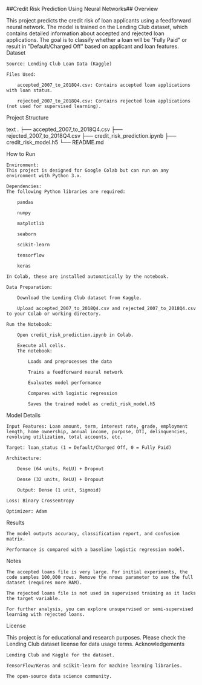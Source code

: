 ##Credit Risk Prediction Using Neural Networks##
Overview

This project predicts the credit risk of loan applicants using a feedforward neural network. The model is trained on the Lending Club dataset, which contains detailed information about accepted and rejected loan applications. The goal is to classify whether a loan will be "Fully Paid" or result in "Default/Charged Off" based on applicant and loan features.
Dataset

    Source: Lending Club Loan Data (Kaggle)

    Files Used:

        accepted_2007_to_2018Q4.csv: Contains accepted loan applications with loan status.

        rejected_2007_to_2018Q4.csv: Contains rejected loan applications (not used for supervised learning).

Project Structure

text
.
├── accepted_2007_to_2018Q4.csv
├── rejected_2007_to_2018Q4.csv
├── credit_risk_prediction.ipynb
├── credit_risk_model.h5
└── README.md

How to Run

    Environment:
    This project is designed for Google Colab but can run on any environment with Python 3.x.

    Dependencies:
    The following Python libraries are required:

        pandas

        numpy

        matplotlib

        seaborn

        scikit-learn

        tensorflow

        keras

    In Colab, these are installed automatically by the notebook.

    Data Preparation:

        Download the Lending Club dataset from Kaggle.

        Upload accepted_2007_to_2018Q4.csv and rejected_2007_to_2018Q4.csv to your Colab or working directory.

    Run the Notebook:

        Open credit_risk_prediction.ipynb in Colab.

        Execute all cells.
        The notebook:

            Loads and preprocesses the data

            Trains a feedforward neural network

            Evaluates model performance

            Compares with logistic regression

            Saves the trained model as credit_risk_model.h5

Model Details

    Input Features: Loan amount, term, interest rate, grade, employment length, home ownership, annual income, purpose, DTI, delinquencies, revolving utilization, total accounts, etc.

    Target: loan_status (1 = Default/Charged Off, 0 = Fully Paid)

    Architecture:

        Dense (64 units, ReLU) + Dropout

        Dense (32 units, ReLU) + Dropout

        Output: Dense (1 unit, Sigmoid)

    Loss: Binary Crossentropy

    Optimizer: Adam

Results

    The model outputs accuracy, classification report, and confusion matrix.

    Performance is compared with a baseline logistic regression model.

Notes

    The accepted loans file is very large. For initial experiments, the code samples 100,000 rows. Remove the nrows parameter to use the full dataset (requires more RAM).

    The rejected loans file is not used in supervised training as it lacks the target variable.

    For further analysis, you can explore unsupervised or semi-supervised learning with rejected loans.

License

This project is for educational and research purposes. Please check the Lending Club dataset license for data usage terms.
Acknowledgements

    Lending Club and Kaggle for the dataset.

    TensorFlow/Keras and scikit-learn for machine learning libraries.

    The open-source data science community.
